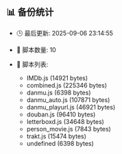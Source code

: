 ## 📊 备份统计

- 🕒 最后更新: 2025-09-06 23:14:55
- 📁 脚本数量: 10
- 📄 脚本列表:

  - IMDb.js (14921 bytes)
  - combined.js (225346 bytes)
  - danmu.js (6398 bytes)
  - danmu_auto.js (107871 bytes)
  - danmu_playurl.js (46921 bytes)
  - douban.js (96410 bytes)
  - letterboxd.js (34648 bytes)
  - person_movie.js (7843 bytes)
  - trakt.js (15474 bytes)
  - undefined (6398 bytes)
